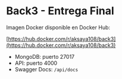 
# Back3 - Entrega Final

Imagen Docker disponible en Docker Hub:

[https://hub.docker.com/r/aksaya108/back3](https://hub.docker.com/r/aksaya108/back3)

* MongoDB: puerto 27017
* API: puerto 4000
* Swagger Docs: `/api/docs`
